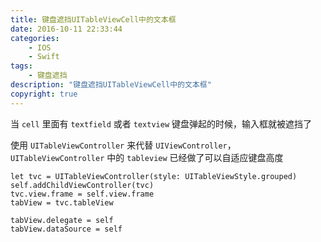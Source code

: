 ```yaml
---
title: 键盘遮挡UITableViewCell中的文本框
date: 2016-10-11 22:33:44
categories:
	- IOS
    - Swift
tags:
	- 键盘遮挡
description: "键盘遮挡UITableViewCell中的文本框"
copyright: true
---
```


当 `cell` 里面有 `textfield` 或者 `textview` 键盘弹起的时候，输入框就被遮挡了

使用 `UITableViewController` 来代替 `UIViewController`，`UITableViewController` 中的 `tableview` 已经做了可以自适应键盘高度

```
let tvc = UITableViewController(style: UITableViewStyle.grouped)
self.addChildViewController(tvc)
tvc.view.frame = self.view.frame
tabView = tvc.tableView

tabView.delegate = self
tabView.dataSource = self
```
